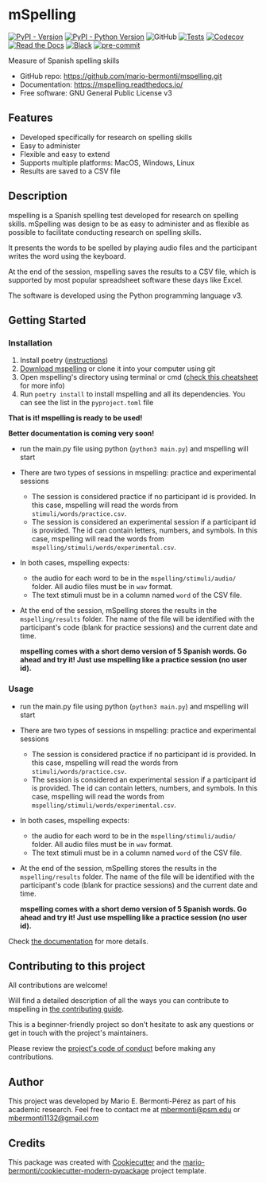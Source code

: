 # mSpelling

[![PyPI - Version](https://img.shields.io/pypi/v/mspelling.svg)](https://pypi.python.org/pypi/mspelling)
[![PyPI - Python Version](https://img.shields.io/pypi/pyversions/mspelling.svg)](https://pypi.python.org/pypi/mspelling)
![GitHub](https://img.shields.io/github/license/mario-bermonti/mspelling)
[![Tests](https://github.com/mario-bermonti/mspelling/workflows/tests/badge.svg)](https://github.com/mario-bermonti/mspelling/actions?workflow=tests)
[![Codecov](https://codecov.io/gh/mario-bermonti/mspelling/branch/master/graph/badge.svg?token=YOURTOKEN)](https://codecov.io/gh/mario-bermonti/mspelling)
[![Read the Docs](https://readthedocs.org/projects/mspelling/badge/)](https://mspelling.readthedocs.io/)
[![Black](https://img.shields.io/badge/code%20style-black-000000.svg)](https://github.com/psf/black)
[![pre-commit](https://img.shields.io/badge/pre--commit-enabled-brightgreen?logo=pre-commit&logoColor=white)](https://github.com/pre-commit/pre-commit)

Measure of Spanish spelling skills

* GitHub repo: <https://github.com/mario-bermonti/mspelling.git>
* Documentation: <https://mspelling.readthedocs.io/>
* Free software: GNU General Public License v3

## Features
- Developed specifically for research on spelling skills
- Easy to administer
- Flexible and easy to extend
- Supports multiple platforms: MacOS, Windows, Linux
- Results are saved to a CSV file

## Description
mspelling is a Spanish spelling test developed for research on spelling
skills. mSpelling was design to be as easy to administer and as flexible as possible
to facilitate conducting research on spelling skills.

It presents the words to be spelled by playing audio files and the participant writes the word
using the keyboard.

At the end of the session, mspelling saves the results to a CSV file, which is supported
by most popular spreadsheet software these days like Excel.

The software is developed using the Python programming language v3.


## Getting Started
### Installation
1.  Install poetry ([instructions](https://python-poetry.org/docs/))
2.  [Download mspelling](https://github.com/mario-bermonti/mspelling/archive/master.zip) or clone it into your computer using git
3.  Open mspelling's directory using terminal or cmd ([check this cheatsheet](https://www.makeuseof.com/tag/mac-terminal-commands-cheat-sheet/) for more info)
4.  Run `poetry install` to install mspelling and all its dependencies. You can see the list
    in the `pyproject.toml` file

**That is it! mspelling is ready to be used!**

**Better documentation is coming very soon!**


<a id="orgbc46109"></a>

-   run the main.py file using python (`python3 main.py`) and mspelling will start
-   There are two types of sessions in mspelling: practice and experimental sessions
    -   The session is considered practice if no participant id is provided.
        In this case, mspelling will read the words from
        `stimuli/words/practice.csv`.
    -   The session is considered an experimental session if a participant id is provided.
        The id can contain letters, numbers, and symbols. In this case,
        mspelling will read the words from `mspelling/stimuli/words/experimental.csv`.
-   In both cases, mspelling expects:
    -   the audio for each word to be in the `mspelling/stimuli/audio/` folder.
        All audio files must be in `wav` format.
    -   The text stimuli must be in a column named `word` of the CSV file.
-   At the end of the session, mSpelling stores the results in the
    `mspelling/results` folder. The name of the file will be identified with
    the participant's code (blank for practice sessions) and the current
    date and time.

    **mspelling comes with a short demo version of 5 Spanish words. Go ahead and
    try it! Just use mspelling like a practice session (no user id).**


<a id="org1940749"></a>

### Usage
-   run the main.py file using python (`python3 main.py`) and mspelling will start
-   There are two types of sessions in mspelling: practice and experimental sessions
    -   The session is considered practice if no participant id is provided.
        In this case, mspelling will read the words from
        `stimuli/words/practice.csv`.
    -   The session is considered an experimental session if a participant id is provided.
        The id can contain letters, numbers, and symbols. In this case,
        mspelling will read the words from `mspelling/stimuli/words/experimental.csv`.
-   In both cases, mspelling expects:
    -   the audio for each word to be in the `mspelling/stimuli/audio/` folder.
        All audio files must be in `wav` format.
    -   The text stimuli must be in a column named `word` of the CSV file.
-   At the end of the session, mSpelling stores the results in the
    `mspelling/results` folder. The name of the file will be identified with
    the participant's code (blank for practice sessions) and the current
    date and time.

    **mspelling comes with a short demo version of 5 Spanish words. Go ahead and
    try it! Just use mspelling like a practice session (no user id).**

Check [the documentation][project_docs] for more details.

## Contributing to this project
  All contributions are welcome!

  Will find a detailed description of all the ways you can contribute to mspelling in
  [the contributing guide][contributing_guide].

  This is a beginner-friendly project so don't hesitate to ask any questions or get in touch
  with the project's maintainers.

  Please review the [project's code of conduct][code_conduct] before making
  any contributions.

## Author
This project was developed by Mario E. Bermonti-Pérez as part of
his academic research. Feel free to contact me at [mbermonti@psm.edu](mailto:mbermonti@psm.edu) or
[mbermonti1132@gmail.com](mailto:mbermonti1132@gmail.com)

## Credits

This package was created with [Cookiecutter][cookiecutter] and the [mario-bermonti/cookiecutter-modern-pypackage][cookiecutter-modern-pypackage] project template.

[cookiecutter]: https://github.com/cookiecutter/cookiecutter
[cookiecutter-modern-pypackage]: https://github.com/mario-bermonti/cookiecutter-modern-pypackage
[project_docs]: https://mspelling.readthedocs.io/
[code_conduct]: ./CODE_OF_CONDUCT.md
[contributing_guide]: ./contributing.md
